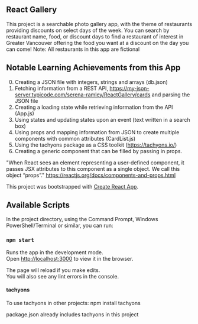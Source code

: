 ## React Gallery

This project is a searchable photo gallery app, with the theme of restaurants providing discounts on select days of the week. You can search by restaurant name, food, or discount days to find a restaurant of interest in Greater Vancouver offering the food you want at a discount on the day you can come! Note: All restaurants in this app are fictional

## Notable Learning Achievements from this App

0. Creating a JSON file with integers, strings and arrays (db.json)
1. Fetching information from a REST API, https://my-json-server.typicode.com/serena-ramley/ReactGallery/cards and parsing the JSON file
2. Creating a loading state while retrieving information from the API (App.js)
3. Using states and updating states upon an event (text written in a search box)
4. Using props and mapping information from JSON to create multiple components with common attributes (CardList.js)
5. Using the tachyons package as a CSS toolkit (https://tachyons.io/)
6. Creating a generic component that can be filled by passing in props.

"When React sees an element representing a user-defined component, it passes JSX attributes to this component as a single object. We call this object “props”."
https://reactjs.org/docs/components-and-props.html

This project was bootstrapped with [Create React App](https://github.com/facebook/create-react-app).

## Available Scripts

In the project directory, using the Command Prompt, Windows PowerShell/Terminal or similar, you can run:

### `npm start`

Runs the app in the development mode.<br />
Open [http://localhost:3000](http://localhost:3000) to view it in the browser.

The page will reload if you make edits.<br />
You will also see any lint errors in the console.

#### tachyons

To use tachyons in other projects:
npm install tachyons

package.json already includes tachyons in this project

